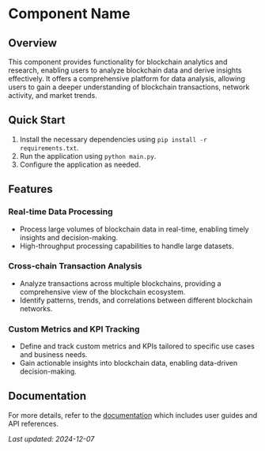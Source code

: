 # Component Name

## Overview

This component provides functionality for blockchain analytics and research, enabling users to analyze blockchain data and derive insights effectively. It offers a comprehensive platform for data analysis, allowing users to gain a deeper understanding of blockchain transactions, network activity, and market trends.

## Quick Start

1. Install the necessary dependencies using `pip install -r requirements.txt`.
2. Run the application using `python main.py`.
3. Configure the application as needed.

## Features

### Real-time Data Processing

- Process large volumes of blockchain data in real-time, enabling timely insights and decision-making.
- High-throughput processing capabilities to handle large datasets.

### Cross-chain Transaction Analysis

- Analyze transactions across multiple blockchains, providing a comprehensive view of the blockchain ecosystem.
- Identify patterns, trends, and correlations between different blockchain networks.

### Custom Metrics and KPI Tracking

- Define and track custom metrics and KPIs tailored to specific use cases and business needs.
- Gain actionable insights into blockchain data, enabling data-driven decision-making.

## Documentation

For more details, refer to the [documentation](https://docs.example.com) which includes user guides and API references.

*Last updated: 2024-12-07*
